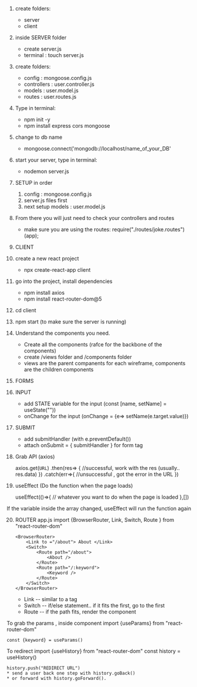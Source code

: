 1. create folders:
    - server
    - client

2. inside SERVER folder
    - create server.js 
    - terminal : touch server.js

3. create folders:
    - config : mongoose.config.js
    - controllers : user.controller.js
    - models : user.model.js
    - routes : user.routes.js

4. Type in terminal:
    - npm init -y
    - npm install express cors mongoose

5. change to db name
    - mongoose.connect('mongodb://localhost/name_of_your_DB'

6. start your server, type in terminal:
    - nodemon server.js

7. SETUP in order
    1. config : mongoose.config.js
    2. server.js files first
    3. next setup models : user.model.js

8. From there you will just need to check your controllers and routes
    - make sure you are using the routes: require("./routes/joke.routes")(app);

9. CLIENT

10. create a new react project
    - npx create-react-app client

11. go into the project, install dependencies 
    - npm install axios
    - npm install react-router-dom@5

12. cd client

13. npm start (to make sure the server is running)

14. Understand the components you need. 
    - Create all the components (rafce for the backbone of the components)
    - create /views folder and /components folder
    - views are the parent companents for each wireframe, components are the children components

15. FORMS

16. INPUT
    - add STATE variable for the input (const [name, setName] = useState(""))
    - onChange for the input (onChange = {e=> setName(e.target.value)})

17. SUBMIT
    - add submitHandler (with e.preventDefault())
    - attach onSubmit = { submitHandler } for form tag

18. Grab API (axios)

    axios.get(`URL`)
        .then(res=> {
            //successful, work with the res (usually.. res.data)
        })
        .catch(err=>{
            //unsuccessful , got the error in the URL
        })

19. useEffect (Do the function when the page loads)

    useEffect(()=>{
        // whatever you want to do when the page is loaded
    },[])

If the variable inside the array changed, useEffect will run the function again

20. ROUTER
app.js
    import {BrowserRouter, Link, Switch, Route } from "react-router-dom"

        <BrowserRouter>
            <Link to ="/about"> About </Link>  
            <Switch>  
                <Route path="/about">  
                    <About />  
                </Route> 
                <Route path="/:keyword">  
                    <Keyword />  
                </Route> 
            </Switch>
        </BrowserRouter>

    - Link -- similar to a tag
    - Switch -- if/else statement.. if it fits the first, go to the first
    - Route -- if the path fits, render the component

To grab the params , inside component
    import {useParams} from "react-router-dom"

    const {keyword} = useParams()
To redirect
    import {useHistory} from "react-router-dom"
    const history = useHistory()

    history.push("REDIRECT URL")
    * send a user back one step with history.goBack() 
    * or forward with history.goForward().
